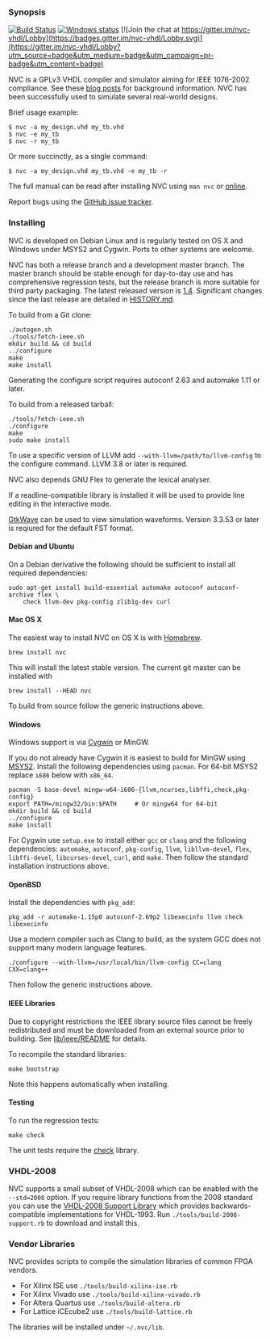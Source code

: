 ### Synopsis

[![Build Status](https://travis-ci.org/nickg/nvc.svg?branch=master)](https://travis-ci.org/nickg/nvc)
[![Windows status](https://ci.appveyor.com/api/projects/status/7eo8mjn98misbhva/branch/master?svg=true)](https://ci.appveyor.com/project/nickg72247/nvc/branch/master)
[![Join the chat at https://gitter.im/nvc-vhdl/Lobby](https://badges.gitter.im/nvc-vhdl/Lobby.svg)](https://gitter.im/nvc-vhdl/Lobby?utm_source=badge&utm_medium=badge&utm_campaign=pr-badge&utm_content=badge)

NVC is a GPLv3 VHDL compiler and simulator aiming for IEEE 1076-2002 compliance. See
these [blog posts](http://www.doof.me.uk/category/vhdl/) for background
information. NVC has been successfully used to simulate several real-world designs.

Brief usage example:

    $ nvc -a my_design.vhd my_tb.vhd
    $ nvc -e my_tb
    $ nvc -r my_tb

Or more succinctly, as a single command:

    $ nvc -a my_design.vhd my_tb.vhd -e my_tb -r

The full manual can be read after installing NVC using `man nvc` or
[online](nvc.1.md).

Report bugs using the [GitHub issue tracker](https://github.com/nickg/nvc/issues).

### Installing

NVC is developed on Debian Linux and is regularly tested on OS X and Windows under
MSYS2 and Cygwin. Ports to other systems are welcome.

NVC has both a release branch and a development master branch. The master branch
should be stable enough for day-to-day use and has comprehensive regression tests,
but the release branch is more suitable for third party packaging. The latest
released version is
[1.4](https://github.com/nickg/nvc/releases/download/r1.4/nvc-1.4.tar.gz).
Significant changes since the last release are detailed in [HISTORY.md](HISTORY.md).

To build from a Git clone:

    ./autogen.sh
    ./tools/fetch-ieee.sh
    mkdir build && cd build
    ../configure
    make
    make install

Generating the configure script requires autoconf 2.63 and automake 1.11 or later.

To build from a released tarball:

    ./tools/fetch-ieee.sh
    ./configure
    make
    sudo make install

To use a specific version of LLVM add `--with-llvm=/path/to/llvm-config`
to the configure command. LLVM 3.8 or later is required.

NVC also depends GNU Flex to generate the lexical analyser.

If a readline-compatible library is installed it will be used to provide
line editing in the interactive mode.

[GtkWave](http://gtkwave.sourceforge.net/) can be used to view simulation
waveforms. Version 3.3.53 or later is reqiured for the default FST format.

#### Debian and Ubuntu

On a Debian derivative the following should be sufficient to install all required
dependencies:

    sudo apt-get install build-essential automake autoconf autoconf-archive flex \
        check llvm-dev pkg-config zlib1g-dev curl

#### Mac OS X

The easiest way to install NVC on OS X is with [Homebrew](http://brew.sh/).

    brew install nvc

This will install the latest stable version. The current git master can be installed with

    brew install --HEAD nvc

To build from source follow the generic instructions above.

#### Windows

Windows support is via [Cygwin](http://www.cygwin.com/) or MinGW.

If you do not already have Cygwin it is easiest to build for MinGW using
[MSYS2](https://msys2.github.io/). Install the following dependencies using
`pacman`. For 64-bit MSYS2 replace `i686` below with `x86_64`.

    pacman -S base-devel mingw-w64-i686-{llvm,ncurses,libffi,check,pkg-config}
    export PATH=/mingw32/bin:$PATH     # Or mingw64 for 64-bit
    mkdir build && cd build
    ../configure
    make install

For Cygwin use `setup.exe` to install either `gcc` or `clang` and the following
dependencies: `automake`, `autoconf`, `pkg-config`, `llvm`, `libllvm-devel`, `flex`,
`libffi-devel`, `libcurses-devel`, `curl`, and `make`. Then follow the standard
installation instructions above.

#### OpenBSD

Install the dependencies with `pkg_add`:

    pkg_add -r automake-1.15p0 autoconf-2.69p2 libexecinfo llvm check libexecinfo

Use a modern compiler such as Clang to build, as the system GCC does not support many modern
language features.

    ./configure --with-llvm=/usr/local/bin/llvm-config CC=clang CXX=clang++

Then follow the generic instructions above.

#### IEEE Libraries

Due to copyright restrictions the IEEE library source files cannot be freely
redistributed and must be downloaded from an external source prior to building. See
[lib/ieee/README](lib/ieee/README) for details.

To recompile the standard libraries:

    make bootstrap

Note this happens automatically when installing.

#### Testing

To run the regression tests:

    make check

The unit tests require the [check](http://check.sourceforge.net) library.

### VHDL-2008

NVC supports a small subset of VHDL-2008 which can be enabled with the `--std=2008`
option. If you require library functions from the 2008 standard you can use the
[VHDL-2008 Support Library](http://www.eda.org/fphdl/) which provides
backwards-compatible implementations for VHDL-1993. Run
`./tools/build-2008-support.rb` to download and install this.

### Vendor Libraries

NVC provides scripts to compile the simulation libraries of common FPGA vendors.
 * For Xilinx ISE use `./tools/build-xilinx-ise.rb`
 * For Xilinx Vivado use `./tools/build-xilinx-vivado.rb`
 * For Altera Quartus use `./tools/build-altera.rb`
 * For Lattice iCEcube2 use `./tools/build-lattice.rb`

The libraries will be installed under `~/.nvc/lib`.
